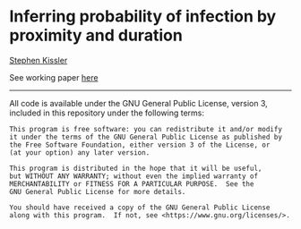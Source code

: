 # Inferring probability of infection by proximity and duration
[Stephen Kissler](mailto:skissler@hsph.harvard.edu)

See working paper [here](https://docs.google.com/document/d/1MKD1yEVjnUsMBHBLIqjs_Y9VeoP6DnCrDUFLT2LUCw8/edit?usp=sharing)

---

All code is available under the GNU General Public License, version 3, included in this repository under the following terms: 

    This program is free software: you can redistribute it and/or modify
    it under the terms of the GNU General Public License as published by
    the Free Software Foundation, either version 3 of the License, or
    (at your option) any later version.

    This program is distributed in the hope that it will be useful,
    but WITHOUT ANY WARRANTY; without even the implied warranty of
    MERCHANTABILITY or FITNESS FOR A PARTICULAR PURPOSE.  See the
    GNU General Public License for more details.

    You should have received a copy of the GNU General Public License
    along with this program.  If not, see <https://www.gnu.org/licenses/>.